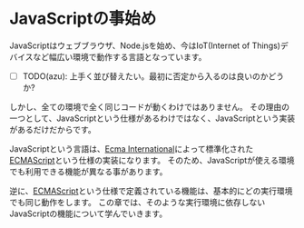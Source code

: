 # JavaScriptの事始め

JavaScriptはウェブブラウザ、Node.jsを始め、今はIoT(Internet of Things)デバイスなど幅広い環境で動作する言語となっています。

- [ ] TODO(azu): 上手く並び替えたい。最初に否定から入るのは良いのかどうか?

しかし、全ての環境で全く同じコードが動くわけではありません。
その理由の一つとして、JavaScriptという仕様があるわけではなく、JavaScriptという実装があるだけだからです。

JavaScriptという言語は、[Ecma International][]によって標準化された[ECMAScript][]という仕様の実装になります。
そのため、JavaScriptが使える環境でも利用できる機能が異なる事があります。

逆に、[ECMAScript][]という仕様で定義されている機能は、基本的にどの実行環境でも同じ動作をします。
この章では、そのような実行環境に依存しないJavaScriptの機能について学んでいきます。

[Ecma International]: http://www.ecma-international.org/  "Ecma International"
[ECMAScript]: http://www.ecma-international.org/publications/standards/Ecma-262.htm  "Standard ECMA-262"
